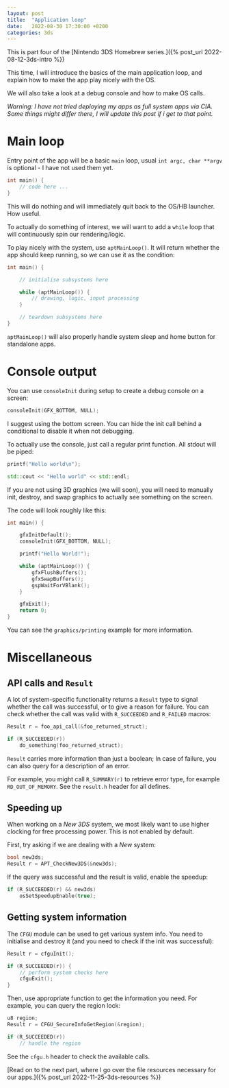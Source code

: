 ```yaml
---
layout: post
title:  "Application loop"
date:   2022-08-30 17:30:00 +0200
categories: 3ds
---
```


This is part four of the [Nintendo 3DS Homebrew series.]({% post_url 2022-08-12-3ds-intro %})

This time, I will introduce the basics of the main application loop, and explain how to make the app play nicely with the OS.

We will also take a look at a debug console and how to make OS calls.

*Warning: I have not tried deploying my apps as full system apps via CIA. Some things might differ there, I will update this post if i get to that point.*

# Main loop

Entry point of the app will be a basic `main` loop, usual `int argc, char **argv` is optional - I have not used them yet.


```cpp
int main() {
    // code here ...
}
```

This will do nothing and will immediately quit back to the OS/HB launcher. How useful.

To actually do something of interest, we will want to add a `while` loop that will continuously spin our rendering/logic.

To play nicely with the system, use `aptMainLoop()`. It will return whether the app should keep running, so we can use it as the condition:

```cpp
int main() {

    // initialise subsystems here

    while (aptMainLoop()) {
        // drawing, logic, input processing
    }

    // teardown subsystems here
}
```

`aptMainLoop()` will also properly handle system sleep and home button for standalone apps.

# Console output

You can use `consoleInit` during setup to create a debug console on a screen:

```cpp
consoleInit(GFX_BOTTOM, NULL);
```

I suggest using the bottom screen. You can hide the init call behind a conditional to disable it when not debugging.

To actually use the console, just call a regular print function. All stdout will be piped:

```cpp
printf("Hello world\n");
```
```cpp
std::cout << "Hello world" << std::endl;
```

If you are not using 3D graphics (we will soon), you will need to manually init, destroy, and swap graphics to actually see something on the screen. 

The code will look roughly like this:

```cpp
int main() {

    gfxInitDefault();
    consoleInit(GFX_BOTTOM, NULL);

    printf("Hello World!");

    while (aptMainLoop()) {
        gfxFlushBuffers();
        gfxSwapBuffers();
        gspWaitForVBlank();
    }

    gfxExit();
    return 0;
}
```

You can see the `graphics/printing` example for more information.

# Miscellaneous

## API calls and `Result`
A lot of system-specific functionality returns a `Result` type to signal whether the call was successful, or to give a reason for failure.
You can check whether the call was valid with `R_SUCCEEDED` and `R_FAILED` macros:

```cpp
Result r = foo_api_call(&foo_returned_struct);

if (R_SUCCEEDED(r)) 
    do_something(foo_returned_struct);
```

`Result` carries more information than just a boolean; In case of failure, you can also query for a description of an error.

For example, you might call `R_SUMMARY(r)` to retrieve error type, for example `RD_OUT_OF_MEMORY`. See the `result.h` header for all defines.  

## Speeding up
When working on a *New 3DS* system, we most likely want to use higher clocking for free processing power. This is not enabled by default.

First, try asking if we are dealing with a *New* system:

```cpp
bool new3ds; 
Result r = APT_CheckNew3DS(&new3ds);
```

If the query was successful and the result is valid, enable the speedup:

```cpp
if (R_SUCCEEDED(r) && new3ds)
    osSetSpeedupEnable(true);
```

## Getting system information
The `CFGU` module can be used to get various system info. You need to initialise and destroy it (and you need to check if the init was successful):

```cpp
Result r = cfguInit();

if (R_SUCCEEDED(r)) {
    // perform system checks here
    cfguExit();
}
```

Then, use appropriate function to get the information you need. For example, you can query the region lock:

```cpp
u8 region;
Result r = CFGU_SecureInfoGetRegion(&region);

if (R_SUCCEEDED(r)) 
    // handle the region
```

See the `cfgu.h` header to check the available calls.

[Read on to the next part, where I go over the file resources necessary for our apps.]({% post_url 2022-11-25-3ds-resources %})
